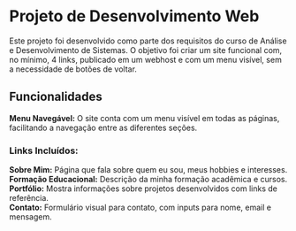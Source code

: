 # Projeto de Desenvolvimento Web
Este projeto foi desenvolvido como parte dos requisitos do curso de Análise e Desenvolvimento de Sistemas. 
O objetivo foi criar um site funcional com, no mínimo, 4 links, publicado em um webhost e com um menu visível, sem a necessidade de botões de voltar.

## Funcionalidades
**Menu Navegável:** O site conta com um menu visível em todas as páginas, facilitando a navegação entre as diferentes seções.
### Links Incluídos:
**Sobre Mim:** Página que fala sobre quem eu sou, meus hobbies e interesses.<br>
**Formação Educacional:** Descrição da minha formação acadêmica e cursos.<br>
**Portfólio:** Mostra informações sobre projetos desenvolvidos com links de referência.<br>
**Contato:** Formulário visual para contato, com inputs para nome, email e mensagem.<br>
